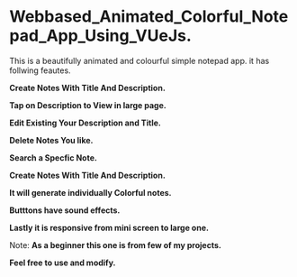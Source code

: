 # Webbased_Animated_Colorful_Notepad_App_Using_VUeJs.
This is a beautifully animated and colourful simple notepad app. 
it has follwing feautes.

**Create Notes With Title And Description.**

**Tap on Description to View in large page.**

**Edit Existing Your Description and Title.**

**Delete Notes You like.**

**Search a Specfic Note.**

**Create Notes With Title And Description.**

**It will generate individually Colorful notes.**

**Butttons have sound effects.**

**Lastly it is responsive from mini screen to large one.**

Note:
**As a beginner this one is from few of my projects.**

**Feel free to use and modify.**
